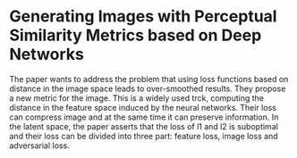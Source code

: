 # Generating Images with Perceptual Similarity Metrics based on Deep Networks

The paper wants to address the problem that using loss functions based on distance in the image space leads to over-smoothed results. They propose a new metric for the image. This is a widely used trck, computing the distance in the feature space induced by the neural networks. Their loss can compress image and at the same time it can preserve information. In the latent space, the paper asserts that the loss of l1 and l2 is suboptimal and their loss can be divided into three part: feature loss, image loss and adversarial loss.